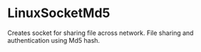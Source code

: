 # LinuxSocketMd5
Creates socket for sharing file across network. File sharing and authentication using Md5 hash.
